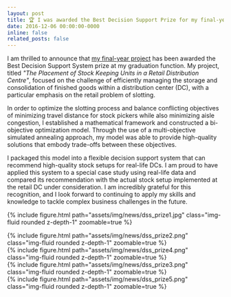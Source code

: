 ```yaml
---
layout: post
title: 🏆 I was awarded the Best Decision Support Prize for my final-year project
date: 2016-12-06 00:00:00-0000
inline: false
related_posts: false
---
```


I am thrilled to announce that [my final-year project](https://sunore.co.za/wp-content/uploads/2017/02/SA_vanHeerden.pdf) has been awarded the Best Decision Support System prize at my graduation function. My project, titled *"The Placement of Stock Keeping Units in a Retail Distribution Centre"*, focused on the challenge of efficiently managing the storage and consolidation of finished goods within a distribution center (DC), with a particular emphasis on the retail problem of slotting.

In order to optimize the slotting process and balance conflicting objectives of minimizing travel distance for stock pickers while also minimizing aisle congestion, I established a mathematical framework and constructed a bi-objective optimization model. Through the use of a multi-objective simulated annealing approach, my model was able to provide high-quality solutions that embody trade-offs between these objectives.

I packaged this model into a flexible decision support system that can recommend high-quality stock setups for real-life DCs. I am proud to have applied this system to a special case study using real-life data and compared its recommendation with the actual stock setup implemented at the retail DC under consideration. I am incredibly grateful for this recognition, and I look forward to continuing to apply my skills and knowledge to tackle complex business challenges in the future.

{% include figure.html path="assets/img/news/dss_prize1.jpg" class="img-fluid rounded z-depth-1" zoomable=true %}
<div class="row mt-3">
    <div class="col-sm mt-3 mt-md-0">
        {% include figure.html path="assets/img/news/dss_prize2.png" class="img-fluid rounded z-depth-1" zoomable=true %}
    </div>
    <div class="col-sm mt-3 mt-md-0">
        {% include figure.html path="assets/img/news/dss_prize4.png" class="img-fluid rounded z-depth-1" zoomable=true %}
    </div>
</div>
<div class="row mt-3">
    <div class="col-sm mt-3 mt-md-0">
        {% include figure.html path="assets/img/news/dss_prize3.png" class="img-fluid rounded z-depth-1" zoomable=true %}
    </div>
    <div class="col-sm mt-3 mt-md-0">
        {% include figure.html path="assets/img/news/dss_prize5.png" class="img-fluid rounded z-depth-1" zoomable=true %}
    </div>
</div>
